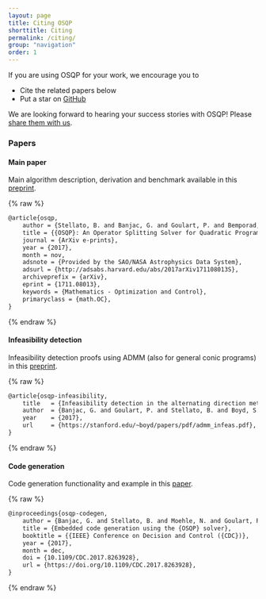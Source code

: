 ```yaml
---
layout: page
title: Citing OSQP
shorttitle: Citing
permalink: /citing/
group: "navigation"
order: 1
---
```


If you are using OSQP for your work, we encourage you to

* Cite the related papers below
* Put a star on <a class="github-button" href="https://github.com/oxfordcontrol/osqp" data-size="large" data-show-count="true" aria-label="Star oxfordcontrol/osqp on GitHub">GitHub</a>

We are looking forward to hearing your success stories with OSQP! Please [share them with us](mailto:bartolomeo.stellato@gmail.com).


### Papers

#### Main paper
Main algorithm description, derivation and benchmark available in this [preprint](https://arxiv.org/pdf/1711.08013.pdf).

{% raw %}
```latex
@article{osqp,
	author = {Stellato, B. and Banjac, G. and Goulart, P. and Bemporad, A. and Boyd, S.},
	title = {{OSQP}: An Operator Splitting Solver for Quadratic Programs},
	journal = {ArXiv e-prints},
	year = {2017},
	month = nov,
	adsnote = {Provided by the SAO/NASA Astrophysics Data System},
	adsurl = {http://adsabs.harvard.edu/abs/2017arXiv171108013S},
	archiveprefix = {arXiv},
	eprint = {1711.08013},
	keywords = {Mathematics - Optimization and Control},
	primaryclass = {math.OC},
}
```
{% endraw %}

#### Infeasibility detection
Infeasibility detection proofs using ADMM (also for general conic programs) in this [preprint](https://stanford.edu/~boyd/papers/pdf/admm_infeas.pdf).

{% raw %}
```latex
@article{osqp-infeasibility,
	title   = {Infeasibility detection in the alternating direction method of multipliers for convex optimization},
	author  = {Banjac, G. and Goulart, P. and Stellato, B. and Boyd, S.},
	year    = {2017},
	url     = {https://stanford.edu/~boyd/papers/pdf/admm_infeas.pdf},
}
```
{% endraw %}

#### Code generation
Code generation functionality and example in this [paper](http://stanford.edu/~boyd/papers/pdf/osqp_embedded.pdf).

{% raw %}
```latex
@inproceedings{osqp-codegen,
	author = {Banjac, G. and Stellato, B. and Moehle, N. and Goulart, P. and Bemporad, A. and Boyd, S.},
	title = {Embedded code generation using the {OSQP} solver},
	booktitle = {{IEEE} Conference on Decision and Control ({CDC})},
	year = {2017},
	month = dec,
	doi = {10.1109/CDC.2017.8263928},
	url = {https://doi.org/10.1109/CDC.2017.8263928},
}
```
{% endraw %}

